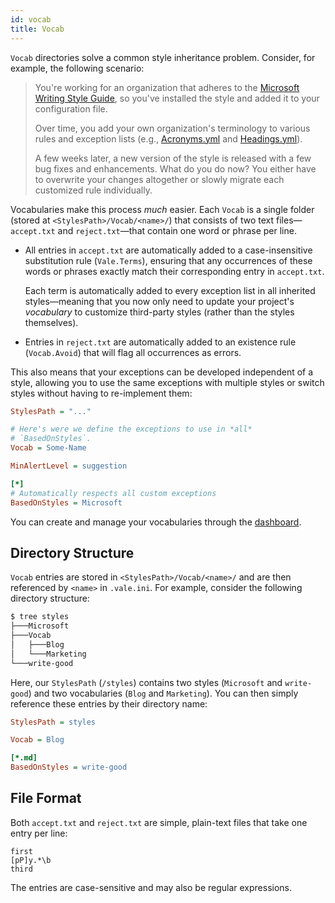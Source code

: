```yaml
---
id: vocab
title: Vocab
---
```


`Vocab` directories solve a common style
inheritance problem. Consider, for example, the following scenario:

> You're working for an organization that adheres to the
> [Microsoft Writing Style Guide](https://github.com/errata-ai/Microsoft), so
> you've installed the style and added it to your configuration file.
>
> Over time, you add your own organization's terminology to various rules and
> exception lists (e.g.,
> [Acronyms.yml](https://github.com/errata-ai/Microsoft/blob/master/Microsoft/Acronyms.yml)
> and
> [Headings.yml](https://github.com/errata-ai/Microsoft/blob/master/Microsoft/Headings.yml)).
>
> A few weeks later, a new version of the style is released with a few bug fixes and
> enhancements. What do you do now? You either have to overwrite your changes altogether
> or slowly migrate each customized rule individually.

Vocabularies make this process *much* easier. Each `Vocab` is a single folder
(stored at `<StylesPath>/Vocab/<name>/`) that consists of two text
files&mdash;`accept.txt` and `reject.txt`&mdash;that contain one word or phrase
per line.

* All entries in `accept.txt` are automatically added to a case-insensitive
  substitution rule (`Vale.Terms`), ensuring that any occurrences of these
  words or phrases exactly match their corresponding entry in `accept.txt`.

  Each term is automatically added to every exception list in all inherited
  styles&mdash;meaning that you now only need to update your project's
  *vocabulary* to customize third-party styles (rather than the styles
  themselves).

* Entries in `reject.txt` are automatically added to an existence rule
  (`Vocab.Avoid`) that will flag all occurrences as errors.

This also means that your exceptions can be developed independent of a style,
allowing you to use the same exceptions with multiple styles or switch styles
without having to re-implement them:

```ini
StylesPath = "..."

# Here's were we define the exceptions to use in *all*
# `BasedOnStyles`.
Vocab = Some-Name

MinAlertLevel = suggestion

[*]
# Automatically respects all custom exceptions
BasedOnStyles = Microsoft
```

You can create and manage your vocabularies through the [dashboard](ui#dashbaord).

## Directory Structure

`Vocab` entries are stored in `<StylesPath>/Vocab/<name>/` and are then
referenced by `<name>` in `.vale.ini`. For example, consider the following
directory structure:

```bash
$ tree styles
├───Microsoft
├───Vocab
│   ├───Blog
│   └───Marketing
└───write-good
```

Here, our `StylesPath` (`/styles`) contains two styles (`Microsoft` and
`write-good`) and two vocabularies (`Blog` and `Marketing`). You can then
simply reference these entries by their directory name:

```ini title=".vale.ini"
StylesPath = styles

Vocab = Blog

[*.md]
BasedOnStyles = write-good
```

## File Format

Both `accept.txt` and `reject.txt` are simple, plain-text files that take one
entry per line:

```text
first
[pP]y.*\b
third
```

The entries are case-sensitive and may also be regular expressions.
